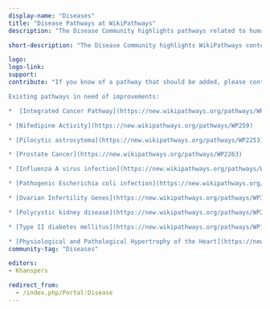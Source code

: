 ```yaml
---
display-name: "Diseases"
title: "Disease Pathways at WikiPathways"
description: "The Disease Community highlights pathways related to human disease, and is designed as a central organizing point for exploring, curating and expanding the collection of disease pathways."

short-description: "The Disease Community highlights WikiPathways content related to human disease, and is designed as a central organizing point for exploring, curating and expanding the collection of disease pathways."

logo: 
logo-link: 
support: 
contribute: "If you know of a pathway that should be added, please contact the administrator (denise.slenter[AT]maastrichtuniversity.nl). Suggested topics for additional pathways include endocrine and metabolic disease, infectious disease, addiction, immune system disease and neurodevelopmental disorders. 

Existing pathways in need of improvements:

*  [Integrated Cancer Pathway](https://new.wikipathways.org/pathways/WP1971)

* [Nifedipine Activity](https://new.wikipathways.org/pathways/WP259)

* [Pilocytic astrocytoma](https://new.wikipathways.org/pathways/WP2253)

* [Prostate Cancer](https://new.wikipathways.org/pathways/WP2263)

* [Influenza A virus infection](https://new.wikipathways.org/pathways/WP1438) 

* [Pathogenic Escherichia coli infection](https://new.wikipathways.org/pathways/WP2272)

* [Ovarian Infertility Genes](https://new.wikipathways.org/pathways/WP34)

* [Polycystic kidney disease](https://new.wikipathways.org/pathways/WP2571)

* [Type II diabetes mellitus](https://new.wikipathways.org/pathways/WP1584)

* [Physiological and Pathological Hypertrophy of the Heart](https://new.wikipathways.org/pathways/WP1528)"
community-tag: "Diseases"

editors:
- Khanspers

redirect_from:
  - /index.php/Portal:Disease 
---
```


